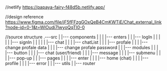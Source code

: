 //netlify  https://papaya-fairy-f48d5b.netlify.app/

//design reference https://www.figma.com/file/jF5fFFzgGOxQeB4CmKWTiE/Chat_external_link?node-id=0-1&t=WIOudi7IwyoQqTI0-0

//source structure
.---src
	|
	|--- components
	|		|
	|		|--- enters
	|		|		|--- logIn
	|		|  		|
	|		|	  	|--- signIn
	|		|
	|		|
	|		|--- chat
	|		|
	|		|--- chatList
	|		|
	|		|--- profale
	|		|
	|		|--- change profale data
	|		|
	|		|--- change profale password
	|
	|
	|--- modules
	|		|
	|		|--- button
	|		|
	|		|--- chat (user/friend)
	|		|
	|		|--- message
	|		|
	|		|--- submenu
	|		|
	|		|--- pop-up
	|
	|
	|--- pages
	|		|
	|		|--- enter
	|		|
	|		|--- home (chat)
	|		|
	|		|--- profile
	|		|
	|		|--- error
	|
	|
	|--- utils
			|
			|--- router
	
	
	
